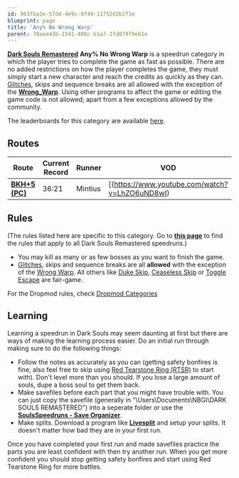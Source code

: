 ```yaml
---
id: 963fba3e-57dd-4e9c-8f49-11752d2b2f1e
blueprint: page
title: 'Any% No Wrong Warp'
parent: 78aee43b-2341-408c-b1a7-1fd074f9eb1e
---
```

[**Dark Souls Remastered**](/ds1remaster)    **Any% No Wrong Warp** is a speedrun category in which the player tries to complete the game as fast as possible. There are no added restrictions on how the player completes the game, they must simply start a new character and reach the credits as quickly as they can. [Glitches](/glitches), skips and sequence breaks are all allowed with the exception of the [**Wrong\_Warp**](/darksouls/wrong-warp). Using other programs to affect the game or editing the game code is not allowed; apart from a few exceptions allowed by the community.

The leaderboards for this category are available [here](https://www.speedrun.com/darksoulsremastered/any_no_wrong_warp).

## Routes

| Route | Current Record | Runner | VOD |
| --- | --- | --- | --- |
| [**BKH+5 (PC)**](/ds1remaster/black-knight-halberd-any-no-wrong-warp) | 36:21 | Mintius | [(https://www.youtube.com/watch?v=LhZO6uND8wI) |

## Rules

(The rules listed here are specific to this category. Go to [**this page**](/ds1remasterrules) to find the rules that apply to all Dark Souls Remastered speedruns.)

- You may kill as many or as few bosses as you want to finish the game.
- [Glitches](/glitches), skips and sequence breaks are all **allowed** with the exception of the [Wrong Warp](/darksouls/wrong-warp). All others like [Duke Skip](/darksouls/duke-skip), [Ceaseless Skip](/darksouls/ceaseless-skip) or [Toggle Escape](/darksouls/toggle-escape) are fair-game.

For the Dropmod rules, check [Dropmod Categories](https://soulsspeedruns.com/ds1remaster/dropmod-categories/)

## Learning

Learning a speedrun in Dark Souls may seem daunting at first but there are ways of making the learning process easier. Do an initial run through making sure to do the following things:

- Follow the notes as accurately as you can (getting safety bonfires is fine, also feel free to skip using [Red Tearstone Ring (RTSR)](//darksouls.wikidot.com/red-tearstone-ring) to start with). Don't level more than you should. If you lose a large amount of souls, dupe a boss soul to get them back.
- Make savefiles before each part that you might have trouble with. You can just copy the savefile (generally in "\Users<YourName>\Documents\NBGI\DARK SOULS REMASTERED<Username>") into a seperate folder or use the [**SoulsSpeedruns - Save Organizer**](https://github.com/Kahmul/SoulsSpeedruns-Save-Organizer/releases).
- Make splits. Download a program like [**Livesplit**](//livesplit.org/) and setup your splits. It doesn't matter how bad they are in your first run.

Once you have completed your first run and made savefiles practice the parts you are least confident with then try another run. When you get more confident you should stop getting safety bonfires and start using Red Tearstone Ring for more battles.
